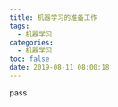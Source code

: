 ```yaml
---
title: 机器学习的准备工作
tags:
  - 机器学习
categories:
  - 机器学习
toc: false
date: 2019-08-11 08:00:18
---
```


pass
